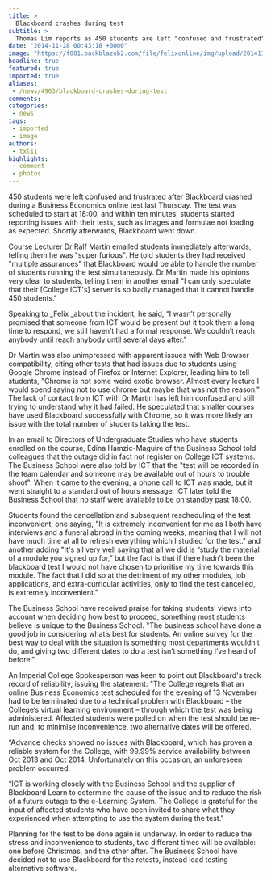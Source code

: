 ```yaml
---
title: >
  Blackboard crashes during test
subtitle: >
  Thomas Lim reports as 450 students are left "confused and frustrated"
date: "2014-11-28 00:43:18 +0000"
image: "https://f001.backblazeb2.com/file/felixonline/img/upload/201411280043-kmw13-img1383.jpg"
headline: true
featured: true
imported: true
aliases:
 - /news/4963/blackboard-crashes-during-test
comments:
categories:
 - news
tags:
 - imported
 - image
authors:
 - txl11
highlights:
 - comment
 - photos
---
```


450 students were left confused and frustrated after Blackboard crashed during a Business Economics online test last Thursday. The test was scheduled to start at 18:00, and within ten minutes, students started reporting issues with their tests, such as images and formulae not loading as expected. Shortly afterwards, Blackboard went down.

Course Lecturer Dr Ralf Martin emailed students immediately afterwards, telling them he was "super furious". He told students they had received "multiple assurances" that Blackboard would be able to handle the number of students running the test simultaneously. Dr Martin made his opinions very clear to students, telling them in another email "I can only speculate that their [College ICT's] server is so badly managed that it cannot handle 450 students."

Speaking to _Felix _about the incident, he said, “I wasn’t personally promised that someone from ICT would be present but it took them a long time to respond, we still haven’t had a formal response. We couldn’t reach anybody until reach anybody until several days after."

Dr Martin was also unimpressed with apparent issues with Web Browser compatibility, citing other tests that had issues due to students using Google Chrome instead of Firefox or Internet Explorer, leading him to tell students, "Chrome is not some weird exotic browser. Almost every lecture I would spend saying not to use chrome but maybe that was not the reason." The lack of contact from ICT with Dr Martin has left him confused and still trying to understand why it had failed. He speculated that smaller courses have used Blackboard successfully with Chrome, so it was more likely an issue with the total number of students taking the test.

In an email to Directors of Undergraduate Studies who have students enrolled on the course, Edina Hamzic-Maguire of the Business School told colleagues that the outage did in fact not register on College ICT systems. The Business School were also told by ICT that the "test will be recorded in the team calendar and someone may be available out of hours to trouble shoot". When it came to the evening, a phone call to ICT was made, but it went straight to a standard out of hours message. ICT later told the Business School that no staff were available to be on standby past 18:00.

Students found the cancellation and subsequent rescheduling of the test inconvenient, one saying, "It is extremely inconvenient for me as I both have interviews and a funeral abroad in the coming weeks, meaning that I will not have much time at all to refresh everything which I studied for the test." and another adding "It's all very well saying that all we did is “study the material of a module you signed up for,” but the fact is that if there hadn’t been the blackboard test I would not have chosen to prioritise my time towards this module. The fact that I did so at the detriment of my other modules, job applications, and extra-curricular activities, only to find the test cancelled, is extremely inconvenient."

The Business School have received praise for taking students' views into account when deciding how best to proceed, something most students believe is unique to the Business School. "The business school have done a good job in considering what’s best for students. An online survey for the best way to deal with the situation is something most departments wouldn’t do, and giving two different dates to do a test isn’t something I’ve heard of before."

An Imperial College Spokesperson was keen to point out Blackboard's track record of reliability, issuing the statement: "The College regrets that an online Business Economics test scheduled for the evening of 13 November had to be terminated due to a technical problem with Blackboard – the College’s virtual learning environment – through which the test was being administered. Affected students were polled on when the test should be re-run and, to minimise inconvenience, two alternative dates will be offered.

“Advance checks showed no issues with Blackboard, which has proven a reliable system for the College, with 99.99% service availability between Oct 2013 and Oct 2014. Unfortunately on this occasion, an unforeseen problem occurred.

“ICT is working closely with the Business School and the supplier of Blackboard Learn to determine the cause of the issue and to reduce the risk of a future outage to the e-Learning System. The College is grateful for the input of affected students who have been invited to share what they experienced when attempting to use the system during the test."

Planning for the test to be done again is underway. In order to reduce the stress and inconvenience to students, two different times will be available: one before Christmas, and the other after. The Business School have decided not to use Blackboard for the retests, instead load testing alternative software.
